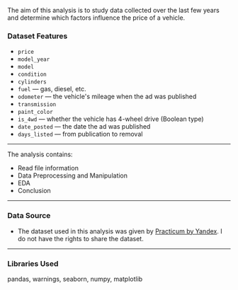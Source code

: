 The aim of this analysis is to study data collected over the last few years and determine which factors influence the price of a vehicle.

### Dataset Features

* `price`
* `model_year`
* `model`
* `condition`
* `cylinders`
* `fuel` — gas, diesel, etc.
* `odometer` — the vehicle's mileage when the ad was published
* `transmission`
* `paint_color`
* `is_4wd` — whether the vehicle has 4-wheel drive (Boolean type)
* `date_posted` — the date the ad was published
* `days_listed` — from publication to removal

---
The analysis contains:

* Read file information
* Data Preprocessing and Manipulation
* EDA
* Conclusion
---
### Data Source

* The dataset used in this analysis was given by [Practicum by Yandex](https://www.practicum100.com/). I do not have the rights to share the dataset.
---
### Libraries Used
pandas, warnings, seaborn, numpy, matplotlib
